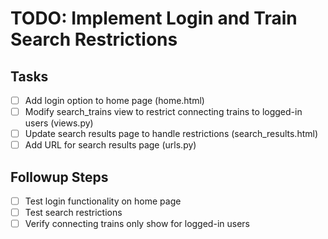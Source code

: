 # TODO: Implement Login and Train Search Restrictions

## Tasks
- [ ] Add login option to home page (home.html)
- [ ] Modify search_trains view to restrict connecting trains to logged-in users (views.py)
- [ ] Update search results page to handle restrictions (search_results.html)
- [ ] Add URL for search results page (urls.py)

## Followup Steps
- [ ] Test login functionality on home page
- [ ] Test search restrictions
- [ ] Verify connecting trains only show for logged-in users
